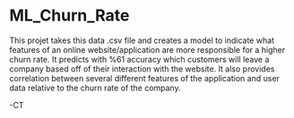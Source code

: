 # ML_Churn_Rate

This projet takes this data .csv file and creates a model to indicate what features of an online website/application are more responsible for a higher churn rate.
It predicts with %61 accuracy which customers will leave a company based off of their interaction with the website.
It also provides correlation between several different features of the application and user data relative to the churn rate of the company.




-CT
